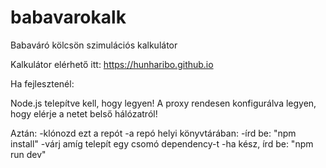 # babavarokalk
Babaváró kölcsön szimulációs kalkulátor

Kalkulátor elérhető itt: https://hunharibo.github.io

Ha fejlesztenél:

Node.js telepítve kell, hogy legyen! A proxy rendesen konfigurálva legyen, hogy elérje a netet belső hálózatról!

Aztán: 
-klónozd ezt a repót
-a repó helyi könyvtárában:
    -írd be: "npm install"
    -várj amíg telepít egy csomó dependency-t
    -ha kész, írd be: "npm run dev"